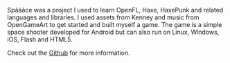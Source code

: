 Spàààce was a project I used to learn OpenFL, Haxe, HaxePunk and related languages and libraries. I used assets from Kenney and music from OpenGameArt to get started and built myself a game. The game is a simple space shooter developed for Android but can also run on Linux, Windows, iOS, Flash and HTML5.  
  
Check out the [Github](http://github.com/96aa48/spaaace) for more information.
